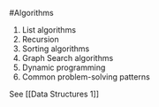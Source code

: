 #Algorithms 

1. List algorithms
2. Recursion
3. Sorting algorithms
4. Graph Search algorithms
5. Dynamic programming
6. Common problem-solving patterns

See [[Data Structures 1]]